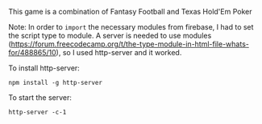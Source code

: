 This game is a combination of Fantasy Football and Texas Hold'Em Poker

Note: In order to `import` the necessary modules from firebase, I had to set 
the script type to module. A server is needed to use modules (https://forum.freecodecamp.org/t/the-type-module-in-html-file-whats-for/488865/10), so I used http-server
and it worked.

To install http-server:

`npm install -g http-server`

To start the server:

`http-server -c-1`
